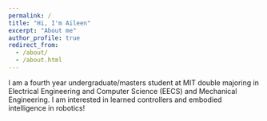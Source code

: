 ```yaml
---
permalink: /
title: "Hi, I'm Aileen"
excerpt: "About me"
author_profile: true
redirect_from: 
  - /about/
  - /about.html
---
```


I am a fourth year undergraduate/masters student at MIT double majoring in Electrical Engineering and Computer Science (EECS) and Mechanical Engineering. I am interested in learned controllers and embodied intelligence in robotics!